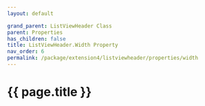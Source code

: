 ```yaml
---
layout: default

grand_parent: ListViewHeader Class
parent: Properties
has_children: false
title: ListViewHeader.Width Property
nav_order: 6
permalink: /package/extension4/listviewheader/properties/width
---
```

# {{ page.title }}